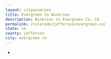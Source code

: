 ```yaml
---
layout: citywineries
title: Evergreen Co Wineries
description: Wineries in Evergreen Co, CO
permalink: /colorado/jefferson/evergreen-co/
state: co
county: jefferson
city: evergreen co
---
```

-
